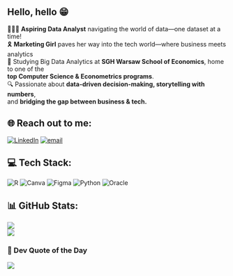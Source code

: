## Hello, hello 😁

🙋🏻‍♀️  **Aspiring Data Analyst** navigating the world of data—one dataset at a time! <br/>
🎗️ **Marketing Girl** paves her way into the tech world—where business meets analytics <br/>
📔 Studying Big Data Analytics at **SGH Warsaw School of Economics**, home to one of the <br/> **top Computer Science & Econometrics programs**.  <br/>
🔍 Passionate about **data-driven decision-making, storytelling with numbers**, <br/> and **bridging the gap between business & tech.**

## 🌐 Reach out to me:
[![LinkedIn](https://img.shields.io/badge/LinkedIn-%230077B5.svg?logo=linkedin&logoColor=white)](https://linkedin.com/in/https://www.linkedin.com/in/giang-nguy%E1%BB%85n-852074219/) [![email](https://img.shields.io/badge/Email-D14836?logo=gmail&logoColor=white)](mailto:janett.giangnguyen@gmail.com) 

## 💻 Tech Stack:
![R](https://img.shields.io/badge/r-%23276DC3.svg?style=flat&logo=r&logoColor=white) ![Canva](https://img.shields.io/badge/Canva-%2300C4CC.svg?style=flat&logo=Canva&logoColor=white) ![Figma](https://img.shields.io/badge/figma-%23F24E1E.svg?style=flat&logo=figma&logoColor=white) ![Python](https://img.shields.io/badge/python-3670A0?style=flat&logo=python&logoColor=ffdd54) ![Oracle](https://img.shields.io/badge/Oracle-F80000?style=flat&logo=oracle&logoColor=white)

## 📊 GitHub Stats:
![](https://github-readme-stats.vercel.app/api?username=thjangg&theme=cobalt&hide_border=true&include_all_commits=false&count_private=true)<br/>
![](https://github-readme-streak-stats.herokuapp.com/?user=thjangg&theme=cobalt&hide_border=true)<br/>

### 📝 Dev Quote of the Day
![](https://quotes-github-readme.vercel.app/api?type=vetical&theme=light)

